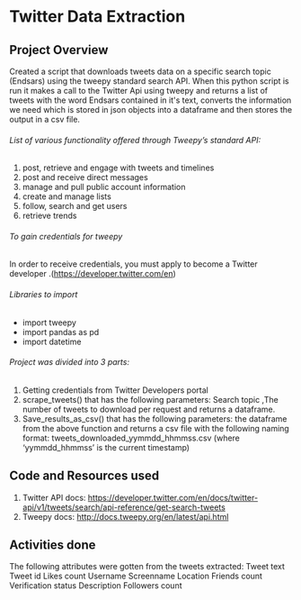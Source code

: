 # Twitter Data Extraction
## Project Overview
Created a script that downloads tweets data on a specific search topic (Endsars) using the tweepy standard search API. 
When this python script is run it makes a call to the Twitter Api using tweepy and returns a list of tweets with the word Endsars contained in it's text, converts the information we need which is stored in json objects into a dataframe and then stores the output in a csv file.

###### List of various functionality offered through Tweepy’s standard API:
1. post, retrieve and engage with tweets and timelines
2. post and receive direct messages 
3. manage and pull public account information
4. create and manage lists
5. follow, search and get users
6. retrieve trends

###### To gain credentials for tweepy
In order to receive credentials, you must apply to become a Twitter developer .(https://developer.twitter.com/en)
 
###### Libraries to import
- import tweepy
- import pandas as pd
- import datetime

###### Project was divided into 3 parts:
1. Getting credentials from Twitter Developers portal
2. scrape_tweets() that has the following parameters: Search topic ,The number of tweets to download per request and returns a dataframe.
3. Save_results_as_csv() that has the following parameters: the dataframe from the above function and returns a csv file with the following naming format: tweets_downloaded_yymmdd_hhmmss.csv (where ‘yymmdd_hhmmss’ is the current 	timestamp) 

## Code and Resources used 
1. Twitter API docs: https://developer.twitter.com/en/docs/twitter-api/v1/tweets/search/api-reference/get-search-tweets 
2. Tweepy docs: http://docs.tweepy.org/en/latest/api.html 

## Activities done 

The following attributes were gotten from the tweets extracted: 
Tweet text 
Tweet id 
Likes count 
Username 
Screenname 
Location 
Friends count 
Verification status 
Description 
Followers count



